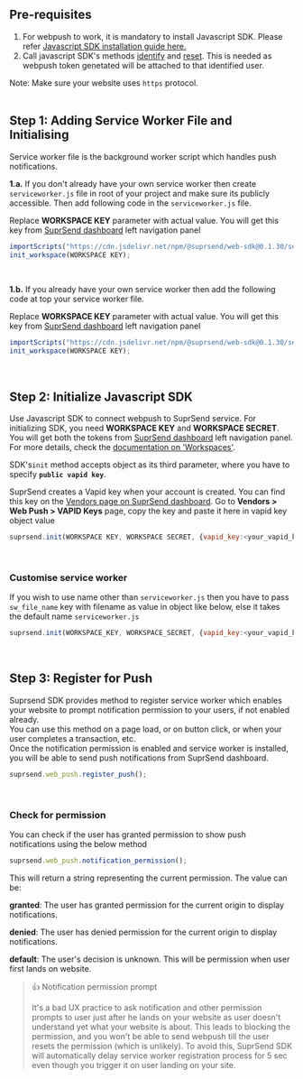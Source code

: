 ## Pre-requisites

1. For webpush to work, it is mandatory to install Javascript SDK. Please refer [Javascript SDK installation guide here.](https://docs.suprsend.com/docs/integrate-javascript-sdk)
2. Call javascript SDK's methods [identify](https://docs.suprsend.com/docs/javascript-create-user#step-1--createidentify-a-new-user) and [reset](https://docs.suprsend.com/docs/javascript-create-user#step-2--call-reset-to-clear-user-data-on-log-out). This is needed as webpush token genetated will be attached to that identified user.

Note: Make sure your website uses `https` protocol.  
<br>

## Step 1: Adding Service Worker File and Initialising

Service worker file is the background worker script which handles push notifications.

**1.a.** If you don't already have your own service worker then create `serviceworker.js` file in root of your project and make sure its publicly accessible. Then add following code in the `serviceworker.js` file.

Replace **WORKSPACE KEY** parameter with actual value. You will get this key from [SuprSend dashboard](https://app.suprsend.com/) left navigation panel

```javascript serviceworker.js
importScripts("https://cdn.jsdelivr.net/npm/@suprsend/web-sdk@0.1.30/serviceworker/serviceworker.min.js");
init_workspace(WORKSPACE KEY);
```

<br />

**1.b.** If you already have your own service worker then add the following code at top your service worker file.

Replace **WORKSPACE KEY** parameter with actual value. You will get this key from [SuprSend dashboard](https://app.suprsend.com/) left navigation panel

```javascript
importScripts("https://cdn.jsdelivr.net/npm/@suprsend/web-sdk@0.1.30/serviceworker/serviceworker.min.js"); // Add at top of your sw file
init_workspace(WORKSPACE KEY);
```

<br />

## Step 2: Initialize Javascript SDK

Use Javascript SDK to connect webpush to SuprSend service. For initializing SDK, you need **WORKSPACE KEY** and **WORKSPACE SECRET**. You will get both the tokens from [SuprSend dashboard](https://app.suprsend.com/) left navigation panel. For more details, check the [documentation on 'Workspaces'](https://docs.suprsend.com/docs/workspace).

SDK's`init` method accepts object as its third parameter, where you have to specify **`public vapid key`**.

SuprSend creates a Vapid key when your account is created. You can find this key on the [Vendors page on SuprSend dashboard](https://app.suprsend.com/en/production/vendors/webpush/vapid-webpush). Go to **Vendors > Web Push > VAPID Keys** page, copy the key and paste it here in vapid key object value

```javascript
suprsend.init(WORKSPACE KEY, WORKSPACE SECRET, {vapid_key:<your_vapid_key>})
```

<br />

### Customise service worker

If you wish to use name other than `serviceworker.js` then you have to pass `sw_file_name` key with filename as value in object like below, else it takes the default name `serviceworker.js`

```javascript
suprsend.init(WORKSPACE_KEY, WORKSPACE_SECRET, {vapid_key:<your_vapid_key>, sw_file_name:<service_worker_file_name>})
```

<br />

## Step 3: Register for Push

Suprsend SDK provides method to register service worker which enables your website to prompt notification permission to your users, if not enabled already.  
You can use this method on a page load, or on button click, or when your user completes a transaction, etc.  
Once the notification permission is enabled and service worker is installed, you will be able to send push notifications from SuprSend dashboard.

```javascript
suprsend.web_push.register_push();
```

<br />

### Check for permission

You can check if the user has granted permission to show push notifications using the below method

```javascript
suprsend.web_push.notification_permission();
```

This will return a string representing the current permission. The value can be:

**granted**: The user has granted permission for the current origin to display notifications.

**denied**: The user has denied permission for the current origin to display notifications.

**default**: The user's decision is unknown. This will be permission when user first lands on website.

> 👍 Notification permission prompt
>
> It's a bad UX practice to ask notification and other permission prompts to user just after he lands on your website as user doesn't understand yet what your website is about. This leads to blocking the permission, and you won't be able to send webpush till the user resets the permission (which is unlikely). To avoid this, SuprSend SDK will automatically delay service worker registration process for 5 sec even though you trigger it on user landing on your site.
